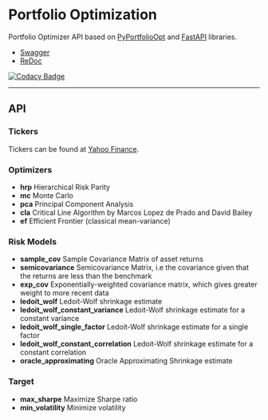 # Portfolio Optimization

Portfolio Optimizer API based on [PyPortfolioOpt](https://pyportfolioopt.readthedocs.io/en/latest/)
and [FastAPI](http://fastapi.tiangolo.com/) libraries.

  - [Swagger](https://eserdk-portfolio-optimization.herokuapp.com/docs)  
  - [ReDoc](https://eserdk-portfolio-optimization.herokuapp.com/redoc)  

[![Codacy Badge](https://app.codacy.com/project/badge/Grade/f16b330768264649b74cbad4c8532860)](https://www.codacy.com/gh/eserdk/portfolio-optimization/dashboard?utm_source=github.com&amp;utm_medium=referral&amp;utm_content=eserdk/portfolio-optimization&amp;utm_campaign=Badge_Grade)

***

## API
### Tickers

Tickers can be found at [Yahoo Finance](https://finance.yahoo.com).

### Optimizers  
  - **hrp** Hierarchical Risk Parity  
  - **mc** Monte Carlo  
  - **pca** Principal Component Analysis  
  - **cla** Critical Line Algorithm by Marcos Lopez de Prado and David Bailey  
  - **ef** Efficient Frontier (classical mean-variance)  

### Risk Models
  - **sample_cov** Sample Covariance Matrix of asset returns  
  - **semicovariance** Semicovariance Matrix, i.e the covariance given that the returns are less than the benchmark  
  - **exp_cov** Exponentially-weighted covariance matrix, which gives greater weight to more recent data  
  - **ledoit_wolf** Ledoit-Wolf shrinkage estimate  
  - **ledoit_wolf_constant_variance** Ledoit-Wolf shrinkage estimate for a constant variance  
  - **ledoit_wolf_single_factor** Ledoit-Wolf shrinkage estimate for a single factor  
  - **ledoit_wolf_constant_correlation** Ledoit-Wolf shrinkage estimate for a constant correlation  
  - **oracle_approximating** Oracle Approximating Shrinkage estimate  

### Target
  - **max_sharpe** Maximize Sharpe ratio  
  - **min_volatility** Minimize volatility  

